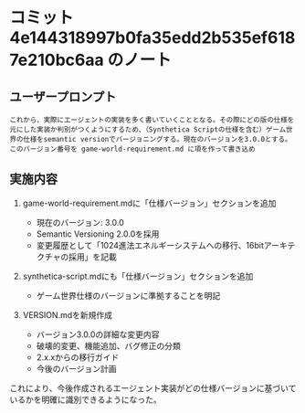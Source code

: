 # コミット 4e144318997b0fa35edd2b535ef6187e210bc6aa のノート

## ユーザープロンプト

```
これから、実際にエージェントの実装を多く書いていくこととなる。その際にどの版の仕様を元にした実装か判別がつくようにするため、（Synthetica Scriptの仕様を含む）ゲーム世界の仕様をsemantic versionでバージョニングする。現在のバージョンを3.0.0とする。このバージョン番号を game-world-requirement.md に項を作って書き込め
```

## 実施内容

1. game-world-requirement.mdに「仕様バージョン」セクションを追加
   - 現在のバージョン: 3.0.0
   - Semantic Versioning 2.0.0を採用
   - 変更履歴として「1024進法エネルギーシステムへの移行、16bitアーキテクチャの採用」を記載

2. synthetica-script.mdにも「仕様バージョン」セクションを追加
   - ゲーム世界仕様のバージョンに準拠することを明記

3. VERSION.mdを新規作成
   - バージョン3.0.0の詳細な変更内容
   - 破壊的変更、機能追加、バグ修正の分類
   - 2.x.xからの移行ガイド
   - 今後のバージョン計画

これにより、今後作成されるエージェント実装がどの仕様バージョンに基づいているかを明確に識別できるようになった。